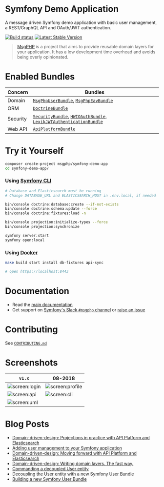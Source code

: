 # Symfony Demo Application

A message driven Symfony demo application with basic user management, a REST/GraphQL API and OAuth/JWT authentication.

[![Build status][travis:img]][travis]
[![Latest Stable Version][packagist:img]][packagist]

> [MsgPHP] is a project that aims to provide reusable domain layers for your application. It has a low development time
overhead and avoids being overly opinionated.

# Enabled Bundles

Concern  | Bundles
---      | ---
Domain   | [`MsgPhpUserBundle`], [`MsgPhpEavBundle`]
ORM      | [`DoctrineBundle`]
Security | [`SecurityBundle`], [`HWIOAuthBundle`], [`LexikJWTAuthenticationBundle`]
Web API  | [`ApiPlatformBundle`]

# Try it Yourself

```bash
composer create-project msgphp/symfony-demo-app
cd symfony-demo-app/
```

### Using [Symfony CLI][appsrv:sf]

```bash
# Database and Elasticsearch must be running
# Change DATABASE_URL and ELASTICSEARCH_HOST in .env.local, if needed

bin/console doctrine:database:create --if-not-exists
bin/console doctrine:schema:update --force
bin/console doctrine:fixtures:load -n

bin/console projection:initialize-types --force
bin/console projection:synchronize

symfony server:start
symfony open:local
``` 

### Using [Docker][appsrv:docker]

```bash
make build start install db-fixtures api-sync

# open https://localhost:8443
```

# Documentation

- Read the [main documentation](https://msgphp.github.io/docs)
- Get support on [Symfony's Slack `#msgphp` channel](https://symfony.com/slack-invite) or [raise an issue](https://github.com/msgphp/symfony-demo-app/issues/new)

# Contributing

See [`CONTRIBUTING.md`](CONTRIBUTING.md)

# Screenshots

`v1.x` | 08-2018
--- | ---
![screen:login] | ![screen:profile]
![screen:api] | ![screen:cli]
![screen:uml] |

# Blog Posts

- [Domain-driven-design: Projections in practice with API Platform and Elasticsearch](https://medium.com/@ro0NL/domain-driven-design-projections-in-practice-with-api-platform-and-elasticsearch-c785ed6d660b)
- [Adding user management to your Symfony application](https://medium.com/@ro0NL/adding-user-management-to-your-symfony-application-ceeefe2a2e9)
- [Domain-driven-design: Moving forward with API Platform and Elasticsearch](https://medium.com/@ro0NL/domain-driven-design-moving-forward-with-api-platform-and-elasticsearch-f1705614f9e2)
- [Domain-driven-design: Writing domain layers. The fast way.](https://medium.com/@ro0NL/domain-driven-design-writing-domain-layers-the-fast-way-60ef87399374)
- [Commanding a decoupled User entity](https://medium.com/@ro0NL/commanding-a-decoupled-user-entity-aee8723c43e5)
- [Decoupling the User entity with a new Symfony User Bundle](https://medium.com/@ro0NL/decoupling-the-user-entity-with-a-new-symfony-user-bundle-7d2d5d85bdf9)
- [Building a new Symfony User Bundle](https://medium.com/@ro0NL/building-a-new-symfony-user-bundle-b4fe5a9d9d80)

[MsgPHP]: https://msgphp.github.io/
[travis]: https://travis-ci.org/msgphp/symfony-demo-app
[travis:img]: https://img.shields.io/travis/msgphp/symfony-demo-app/master.svg?style=flat-square
[packagist]: https://packagist.org/packages/msgphp/symfony-demo-app
[packagist:img]: https://img.shields.io/packagist/v/msgphp/symfony-demo-app.svg?style=flat-square
[appsrv:sf]: https://symfony.com/doc/current/setup/symfony_server.html
[appsrv:docker]: https://github.com/ro0NL/symfony-docker
[`MsgPhpUserBundle`]: https://github.com/msgphp/user-bundle
[`MsgPhpEavBundle`]: https://github.com/msgphp/eav-bundle
[`DoctrineBundle`]: https://github.com/doctrine/DoctrineBundle
[`SecurityBundle`]: https://github.com/symfony/security-bundle
[`HWIOAuthBundle`]: https://github.com/hwi/HWIOAuthBundle
[`LexikJWTAuthenticationBundle`]: https://github.com/lexik/LexikJWTAuthenticationBundle
[`ApiPlatformBundle`]: https://github.com/api-platform/api-platform
[screen:login]: https://user-images.githubusercontent.com/1047696/45264235-c79eaa80-b439-11e8-87b2-4e3551bdee09.png
[screen:profile]: https://user-images.githubusercontent.com/1047696/45264184-c9b43980-b438-11e8-97e8-55b5150c7b6b.png
[screen:api]: https://user-images.githubusercontent.com/1047696/45264192-ea7c8f00-b438-11e8-9aa3-9bf490c4f2d1.png
[screen:cli]: https://user-images.githubusercontent.com/1047696/45264197-0b44e480-b439-11e8-83c3-45753ef79dbc.png
[screen:uml]: https://user-images.githubusercontent.com/1047696/45264216-62e35000-b439-11e8-9c04-f835f46a857b.png
